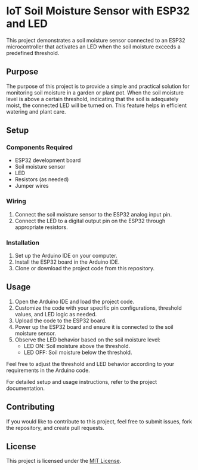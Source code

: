 # IoT Soil Moisture Sensor with ESP32 and LED

This project demonstrates a soil moisture sensor connected to an ESP32 microcontroller that activates an LED when the soil moisture exceeds a predefined threshold.

## Purpose

The purpose of this project is to provide a simple and practical solution for monitoring soil moisture in a garden or plant pot. When the soil moisture level is above a certain threshold, indicating that the soil is adequately moist, the connected LED will be turned on. This feature helps in efficient watering and plant care.

## Setup

### Components Required

- ESP32 development board
- Soil moisture sensor
- LED
- Resistors (as needed)
- Jumper wires

### Wiring

1. Connect the soil moisture sensor to the ESP32 analog input pin.
2. Connect the LED to a digital output pin on the ESP32 through appropriate resistors.

### Installation

1. Set up the Arduino IDE on your computer.
2. Install the ESP32 board in the Arduino IDE.
3. Clone or download the project code from this repository.

## Usage

1. Open the Arduino IDE and load the project code.
2. Customize the code with your specific pin configurations, threshold values, and LED logic as needed.
3. Upload the code to the ESP32 board.
4. Power up the ESP32 board and ensure it is connected to the soil moisture sensor.
5. Observe the LED behavior based on the soil moisture level:
   - LED ON: Soil moisture above the threshold.
   - LED OFF: Soil moisture below the threshold.

Feel free to adjust the threshold and LED behavior according to your requirements in the Arduino code.

For detailed setup and usage instructions, refer to the project documentation.

## Contributing

If you would like to contribute to this project, feel free to submit issues, fork the repository, and create pull requests.

## License

This project is licensed under the [MIT License](LICENSE).
